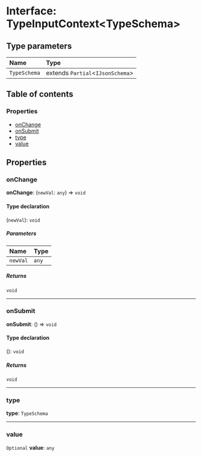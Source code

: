 # Interface: TypeInputContext\<TypeSchema>

## Type parameters

| Name | Type |
| :------ | :------ |
| `TypeSchema` | extends `Partial`<`IJsonSchema`> |

## Table of contents

### Properties

* [onChange](/auto-docs/type-editor/interfaces/TypeInputContext.md#onchange)
* [onSubmit](/auto-docs/type-editor/interfaces/TypeInputContext.md#onsubmit)
* [type](/auto-docs/type-editor/interfaces/TypeInputContext.md#type)
* [value](/auto-docs/type-editor/interfaces/TypeInputContext.md#value)

## Properties

### onChange

**onChange**: (`newVal`: `any`) => `void`

#### Type declaration

(`newVal`): `void`

##### Parameters

| Name | Type |
| :------ | :------ |
| `newVal` | `any` |

##### Returns

`void`

***

### onSubmit

**onSubmit**: () => `void`

#### Type declaration

(): `void`

##### Returns

`void`

***

### type

**type**: `TypeSchema`

***

### value

`Optional` **value**: `any`
